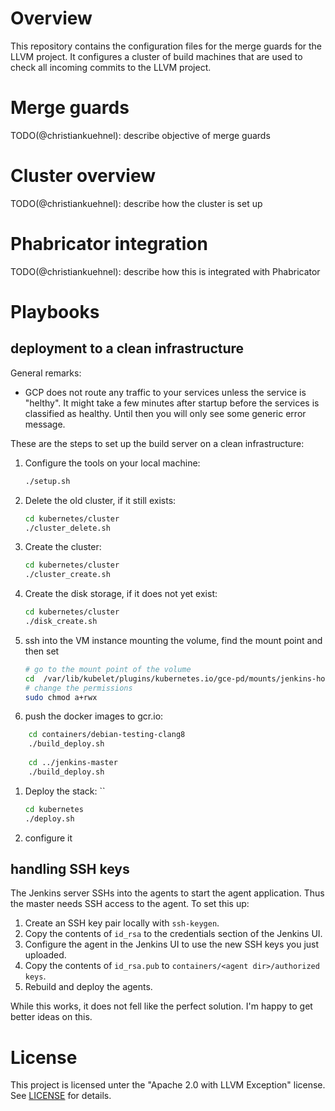# Overview

This repository contains the configuration files for the merge guards for the LLVM project. It configures a cluster of build machines that are used to check all incoming commits to the LLVM project.

# Merge guards
TODO(@christiankuehnel): describe objective of merge guards

# Cluster overview
TODO(@christiankuehnel): describe how the cluster is set up

# Phabricator integration
TODO(@christiankuehnel): describe how this is integrated with Phabricator

# Playbooks

## deployment to a clean infrastructure
General remarks:
* GCP does not route any traffic to your services unless the service is "helthy". It might take a few minutes after startup before the services is classified as healthy. Until then you will only see some generic error message.

These are the steps to set up the build server on a clean infrastructure:
1. Configure the tools on your local machine: 
    ```bash
    ./setup.sh
    ```
1. Delete the old cluster, if it still exists: 
    ```bash
    cd kubernetes/cluster
    ./cluster_delete.sh
    ```
1. Create the cluster:
    ```bash
    cd kubernetes/cluster
    ./cluster_create.sh
    ```
1. Create the disk storage, if it does not yet exist:
    ```bash
    cd kubernetes/cluster
    ./disk_create.sh
    ```
1. ssh into the VM instance mounting the volume, find the mount point and then set
    ```bash
    # go to the mount point of the volume
    cd  /var/lib/kubelet/plugins/kubernetes.io/gce-pd/mounts/jenkins-home
    # change the permissions
    sudo chmod a+rwx 
    ```
1. push the docker images to gcr.io:
```bash
    cd containers/debian-testing-clang8
    ./build_deploy.sh
    
    cd ../jenkins-master
    ./build_deploy.sh
```
1. Deploy the stack: ``
    ```bash
    cd kubernetes
    ./deploy.sh
    ```
1. configure it

## handling SSH keys
The Jenkins server SSHs into the agents to start the agent application. Thus the master needs SSH access to the agent. To set this up:

1. Create an SSH key pair locally with `ssh-keygen`.
1. Copy the contents of `id_rsa` to the credentials section of the Jenkins UI.
1. Configure the agent in the Jenkins UI to use the new SSH keys you just uploaded.
1. Copy the contents of `id_rsa.pub` to `containers/<agent dir>/authorized keys`.
1. Rebuild and deploy the agents.

While this works, it does not fell like the perfect solution. I'm happy to get better ideas on this. 

# License
This project is licensed unter the "Apache 2.0 with LLVM Exception" license. See [LICENSE](LICENSE) for details.